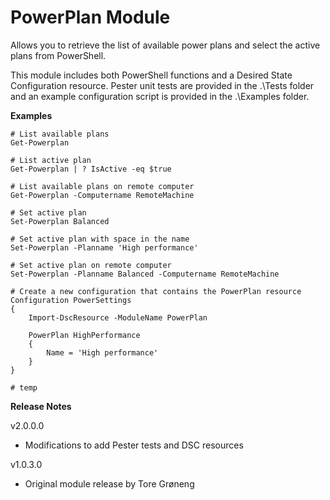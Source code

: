 # PowerPlan Module

Allows you to retrieve the list of available power plans and select the active
plans from PowerShell.

This module includes both PowerShell functions and a Desired State Configuration
resource.  Pester unit tests are provided in the .\Tests folder and an example
configuration script is provided in the .\Examples folder.

**Examples**

    # List available plans
    Get-Powerplan
    
    # List active plan
    Get-Powerplan | ? IsActive -eq $true
    
    # List available plans on remote computer
    Get-Powerplan -Computername RemoteMachine
    
    # Set active plan
    Set-Powerplan Balanced
    
    # Set active plan with space in the name
    Set-Powerplan -Planname 'High performance'
    
    # Set active plan on remote computer
    Set-Powerplan -Planname Balanced -Computername RemoteMachine
    
    # Create a new configuration that contains the PowerPlan resource
    Configuration PowerSettings
    {
        Import-DscResource -ModuleName PowerPlan

        PowerPlan HighPerformance
        {
            Name = 'High performance'
        }            
    }

    # temp

**Release Notes**

v2.0.0.0
* Modifications to add Pester tests and DSC resources

v1.0.3.0
* Original module release by Tore Grøneng